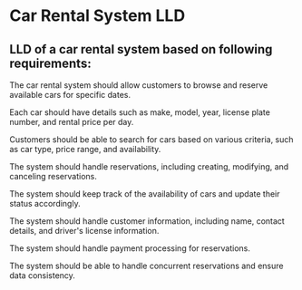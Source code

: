 # Car Rental System LLD

## LLD of a car rental system based on following requirements:

The car rental system should allow customers to browse and reserve available cars for specific dates.

Each car should have details such as make, model, year, license plate number, and rental price per day.

Customers should be able to search for cars based on various criteria, such as car type, price range, and availability.

The system should handle reservations, including creating, modifying, and canceling reservations.

The system should keep track of the availability of cars and update their status accordingly.

The system should handle customer information, including name, contact details, and driver's license information.

The system should handle payment processing for reservations.

The system should be able to handle concurrent reservations and ensure data consistency.